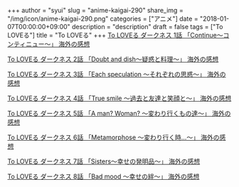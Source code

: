 +++
author = "syui"
slug = "anime-kaigai-290"
share_img = "/img/icon/anime-kaigai-290.png"
categories = ["アニメ"]
date = "2018-01-07T00:00:00+09:00"
description = "description"
draft = false
tags = ["To LOVEる"]
title = "To LOVEる"
+++
<a href="http://blog.livedoor.jp/kaigai_no/archives/18349343.html" rel="nofollow" target="_blank" title="To LOVEる ダークネス 1話 「Continue～コンティニュー～」 海外の感想">To LOVEる ダークネス 1話 「Continue～コンティニュー～」 海外の感想</a>

<a href="http://blog.livedoor.jp/kaigai_no/archives/18597403.html" rel="nofollow" target="_blank" title="To LOVEる ダークネス 2話 「Doubt and dish～疑惑と料理～」 海外の感想">To LOVEる ダークネス 2話 「Doubt and dish～疑惑と料理～」 海外の感想</a>

<a href="http://blog.livedoor.jp/kaigai_no/archives/18906151.html" rel="nofollow" target="_blank" title="To LOVEる ダークネス 3話 「Each speculation ～それぞれの思惑～」 海外の感想">To LOVEる ダークネス 3話 「Each speculation ～それぞれの思惑～」 海外の感想</a>

<a href="http://blog.livedoor.jp/kaigai_no/archives/19179638.html" rel="nofollow" target="_blank" title="To LOVEる ダークネス 4話 「True smile ～過去と友達と笑顔と～」 海外の感想">To LOVEる ダークネス 4話 「True smile ～過去と友達と笑顔と～」 海外の感想</a>

<a href="http://blog.livedoor.jp/kaigai_no/archives/19450430.html" rel="nofollow" target="_blank" title="To LOVEる ダークネス 5話 「A man? Woman? ～変わり行くもの達～」 海外の感想">To LOVEる ダークネス 5話 「A man? Woman? ～変わり行くもの達～」 海外の感想</a>

<a href="http://blog.livedoor.jp/kaigai_no/archives/19798253.html" rel="nofollow" target="_blank" title="To LOVEる ダークネス 6話 「Metamorphose ～変わり行く時…～」 海外の感想">To LOVEる ダークネス 6話 「Metamorphose ～変わり行く時…～」 海外の感想</a>

<a href="http://blog.livedoor.jp/kaigai_no/archives/19985332.html" rel="nofollow" target="_blank" title="To LOVEる ダークネス 7話 「Sisters～幸せの発明品～」 海外の感想">To LOVEる ダークネス 7話 「Sisters～幸せの発明品～」 海外の感想</a>

<a href="http://blog.livedoor.jp/kaigai_no/archives/20666309.html" rel="nofollow" target="_blank" title="To LOVEる ダークネス 8話 「Bad mood ～幸せの絆～」 海外の感想">To LOVEる ダークネス 8話 「Bad mood ～幸せの絆～」 海外の感想</a>
